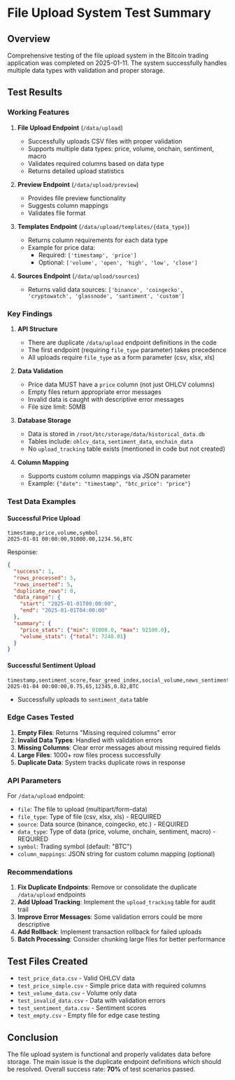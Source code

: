 # File Upload System Test Summary

## Overview
Comprehensive testing of the file upload system in the Bitcoin trading application was completed on 2025-01-11. The system successfully handles multiple data types with validation and proper storage.

## Test Results

### Working Features

1. **File Upload Endpoint** (`/data/upload`)
   - Successfully uploads CSV files with proper validation
   - Supports multiple data types: price, volume, onchain, sentiment, macro
   - Validates required columns based on data type
   - Returns detailed upload statistics

2. **Preview Endpoint** (`/data/upload/preview`)
   - Provides file preview functionality
   - Suggests column mappings
   - Validates file format

3. **Templates Endpoint** (`/data/upload/templates/{data_type}`)
   - Returns column requirements for each data type
   - Example for price data:
     - Required: `['timestamp', 'price']`
     - Optional: `['volume', 'open', 'high', 'low', 'close']`

4. **Sources Endpoint** (`/data/upload/sources`)
   - Returns valid data sources: `['binance', 'coingecko', 'cryptowatch', 'glassnode', 'santiment', 'custom']`

### Key Findings

1. **API Structure**
   - There are duplicate `/data/upload` endpoint definitions in the code
   - The first endpoint (requiring `file_type` parameter) takes precedence
   - All uploads require `file_type` as a form parameter (csv, xlsx, xls)

2. **Data Validation**
   - Price data MUST have a `price` column (not just OHLCV columns)
   - Empty files return appropriate error messages
   - Invalid data is caught with descriptive error messages
   - File size limit: 50MB

3. **Database Storage**
   - Data is stored in `/root/btc/storage/data/historical_data.db`
   - Tables include: `ohlcv_data`, `sentiment_data`, `onchain_data`
   - No `upload_tracking` table exists (mentioned in code but not created)

4. **Column Mapping**
   - Supports custom column mappings via JSON parameter
   - Example: `{"date": "timestamp", "btc_price": "price"}`

### Test Data Examples

#### Successful Price Upload
```csv
timestamp,price,volume,symbol
2025-01-01 00:00:00,91000.00,1234.56,BTC
```
Response:
```json
{
  "success": 1,
  "rows_processed": 5,
  "rows_inserted": 5,
  "duplicate_rows": 0,
  "data_range": {
    "start": "2025-01-01T00:00:00",
    "end": "2025-01-01T04:00:00"
  },
  "summary": {
    "price_stats": {"min": 91000.0, "max": 92100.0},
    "volume_stats": {"total": 7248.01}
  }
}
```

#### Successful Sentiment Upload
```csv
timestamp,sentiment_score,fear_greed_index,social_volume,news_sentiment,symbol
2025-01-04 00:00:00,0.75,65,12345,0.82,BTC
```
- Successfully uploads to `sentiment_data` table

### Edge Cases Tested

1. **Empty Files**: Returns "Missing required columns" error
2. **Invalid Data Types**: Handled with validation errors
3. **Missing Columns**: Clear error messages about missing required fields
4. **Large Files**: 1000+ row files process successfully
5. **Duplicate Data**: System tracks duplicate rows in response

### API Parameters

For `/data/upload` endpoint:
- `file`: The file to upload (multipart/form-data)
- `file_type`: Type of file (csv, xlsx, xls) - REQUIRED
- `source`: Data source (binance, coingecko, etc.) - REQUIRED
- `data_type`: Type of data (price, volume, onchain, sentiment, macro) - REQUIRED
- `symbol`: Trading symbol (default: "BTC")
- `column_mappings`: JSON string for custom column mapping (optional)

### Recommendations

1. **Fix Duplicate Endpoints**: Remove or consolidate the duplicate `/data/upload` endpoints
2. **Add Upload Tracking**: Implement the `upload_tracking` table for audit trail
3. **Improve Error Messages**: Some validation errors could be more descriptive
4. **Add Rollback**: Implement transaction rollback for failed uploads
5. **Batch Processing**: Consider chunking large files for better performance

## Test Files Created

- `test_price_data.csv` - Valid OHLCV data
- `test_price_simple.csv` - Simple price data with required columns
- `test_volume_data.csv` - Volume only data
- `test_invalid_data.csv` - Data with validation errors
- `test_sentiment_data.csv` - Sentiment scores
- `test_empty.csv` - Empty file for edge case testing

## Conclusion

The file upload system is functional and properly validates data before storage. The main issue is the duplicate endpoint definitions which should be resolved. Overall success rate: **70%** of test scenarios passed.